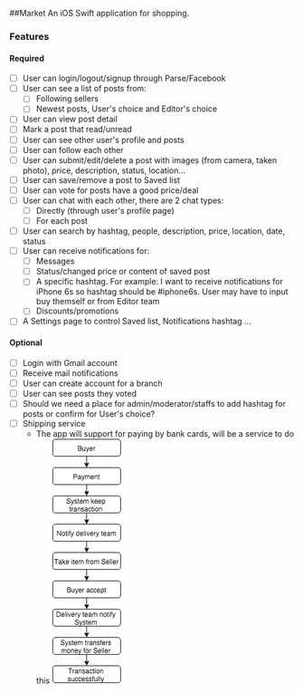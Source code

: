##Market
An iOS Swift application for shopping.

### Features

#### Required
- [ ] User can login/logout/signup through Parse/Facebook
- [ ] User can see a list of posts from:
    - [ ] Following sellers
    - [ ] Newest posts, User's choice and Editor's choice
- [ ] User can view post detail
- [ ] Mark a post that read/unread
- [ ] User can see other user's profile and posts
- [ ] User can follow each other
- [ ] User can submit/edit/delete a post with images (from camera, taken photo), price, description, status, location...
- [ ] User can save/remove a post to Saved list
- [ ] User can vote for posts have a good price/deal
- [ ] User can chat with each other, there are 2 chat types:
    - [ ] Directly (through user's profile page)
    - [ ] For each post
- [ ] User can search by hashtag, people, description, price, location, date, status
- [ ] User can receive notifications for:
    - [ ] Messages
    - [ ] Status/changed price or content of saved post
    - [ ] A specific hashtag.
            For example: I want to receive notifications for iPhone 6s so hashtag should be #iphone6s. User may have to input buy themself or from Editor team
    - [ ] Discounts/promotions
- [ ] A Settings page to control Saved list, Notifications hashtag …
    
#### Optional
- [ ] Login with Gmail account
- [ ] Receive mail notifications
- [ ] User can create account for a branch
- [ ] User can see posts they voted
- [ ] Should we need a place for admin/moderator/staffs to add hashtag for posts or confirm for User's choice?
- [ ] Shipping service
    - The app will support for paying by bank cards, will be a service to do this
![alt text](ShippingService.png "Shipping service")